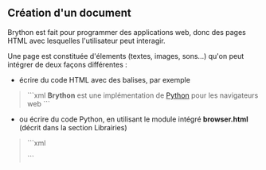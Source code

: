 Création d'un document
----------------------

Brython est fait pour programmer des applications web, donc des pages HTML
avec lesquelles l'utilisateur peut interagir.

Une page est constituée d'élements (textes, images, sons...) qu'on peut
intégrer de deux façons différentes :

- écrire du code HTML avec des balises, par exemple
<blockquote>
```xml
<html>
<body>
<b>Brython</b> est une implémentation de <a href="http://www.python.org">Python</a>
pour les navigateurs web
</body>
</html>
```
</blockquote>

- ou écrire du code Python, en utilisant le module intégré **browser.html**
  (décrit dans la section Librairies)

<blockquote>
```xml
<html>
<body>
<script type="text/python">
from browser import document
from browser.html import A, B

document <= (B("Brython") + "est une implémentation de " +
    A("Python", href="http://www.python.org") +
    " pour les navigateurs web")
</script>
</body>
</html>
```
</blockquote>